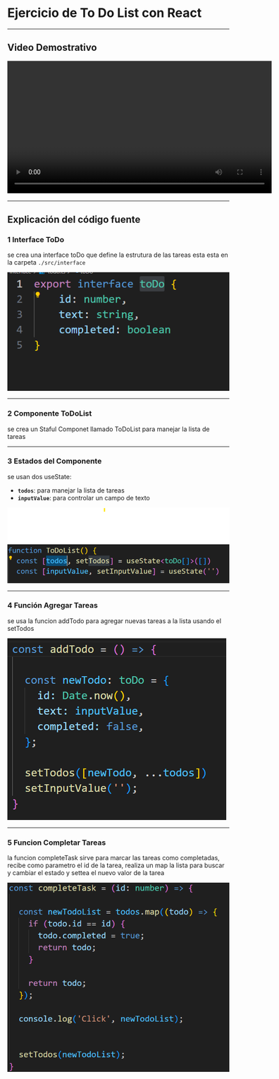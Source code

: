 # Ejercicio de To Do List con React

---

## Video Demostrativo

<video width="600" controls>
  <source src="https://drive.google.com/file/d/1sMiVvqqsrrPcRIk5sTbv-aFWh611nFGB/view?usp=sharing" type="video/mp4">
  Tu navegador no soporta el tag de video.
</video>

---

## Explicación del código fuente

### 1️ Interface ToDo
se crea una interface toDo que define la estrutura de las tareas
esta esta en la carpeta `./src/interface`

![alt text](./readme_assets/interface.png)

---

### 2️ Componente ToDoList
se crea un Staful Componet llamado ToDoList para manejar la lista de tareas

---

### 3️ Estados del Componente
se usan dos useState:
- **`todos`**: para manejar la lista de tareas
- **`inputValue`**: para controlar un campo de texto

![alt text](./readme_assets/usestate.png)

---

### 4️ Función Agregar Tareas
se usa la funcion addTodo para agregar nuevas tareas a la lista usando el setTodos

![alt text](./readme_assets/addFuntion.png)

---

### 5️ Funcion Completar Tareas
la funcion completeTask sirve para marcar las tareas como completadas, recibe como parametro el id de la tarea, realiza un map la lista para buscar y cambiar el estado y settea el nuevo valor de la tarea

![alt text](./readme_assets/completeFunction.png)

